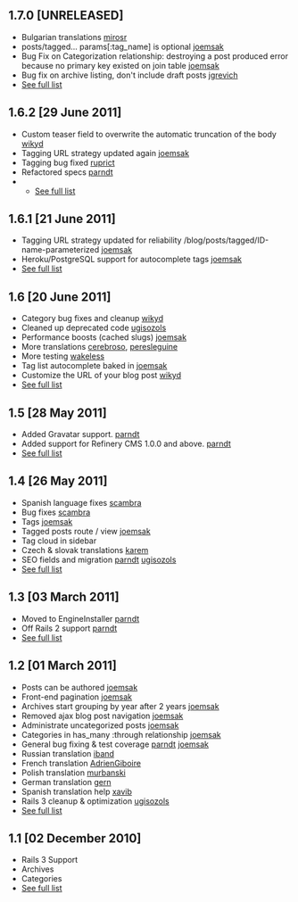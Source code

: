 ## 1.7.0 [UNRELEASED]
* Bulgarian translations [mirosr](https://github.com/mirosr)
* posts/tagged... params[:tag_name] is optional [joemsak](https://github.com/joemsak)
* Bug Fix on Categorization relationship: destroying a post produced error because no primary key existed on join table [joemsak](https://github.com/joemsak)
* Bug fix on archive listing, don't include draft posts [jgrevich](https://github.com/jgrevich)
* [See full list](https://github.com/resolve/refinerycms-blog/compare/1.6.2...1.7.0)

## 1.6.2 [29 June 2011]
* Custom teaser field to overwrite the automatic truncation of the body [wikyd](https://github.com/wikyd)
* Tagging URL strategy updated again [joemsak](https://github.com/joemsak)
* Tagging bug fixed [ruprict](https://github.com/ruprict)
* Refactored specs [parndt](https://github.com/parndt)
* * [See full list](https://github.com/resolve/refinerycms-blog/compare/1.6.1...1.6.2)


## 1.6.1 [21 June 2011]
* Tagging URL strategy updated for reliability /blog/posts/tagged/ID-name-parameterized [joemsak](https://github.com/joemsak)
* Heroku/PostgreSQL support for autocomplete tags [joemsak](https://github.com/joemsak)
* [See full list](https://github.com/resolve/refinerycms-blog/compare/1.6...1.6.1)


## 1.6 [20 June 2011]
* Category bug fixes and cleanup [wikyd](https://github.com/wikyd)
* Cleaned up deprecated code [ugisozols](https://github.com/ugisozols)
* Performance boosts (cached slugs) [joemsak](https://github.com/joemsak)
* More translations [cerebroso](https://github.com/cerebroso), [peresleguine](https://github.com/peresleguine)
* More testing [wakeless](https://github.com/wakeless)
* Tag list autocomplete baked in [joemsak](https://github.com/joemsak)
* Customize the URL of your blog post [wikyd](https://github.com/wikyd)
* [See full list](https://github.com/resolve/refinerycms-blog/compare/1.5...1.6)


## 1.5 [28 May 2011]

* Added Gravatar support. [parndt](https://github.com/parndt)
* Added support for Refinery CMS 1.0.0 and above. [parndt](https://github.com/parndt)
* [See full list](https://github.com/resolve/refinerycms-blog/compare/1.4...1.5)

## 1.4 [26 May 2011]

* Spanish language fixes [scambra](https://github.com/scambra)
* Bug fixes [scambra](https://github.com/scambra)
* Tags [joemsak](https://github.com/joemsak)
* Tagged posts route / view [joemsak](https://github.com/joemsak)
* Tag cloud in sidebar
* Czech & slovak translations [karem](https://github.com/keram)
* SEO fields and migration [parndt](https://github.com/parndt) [ugisozols](https://github.com/ugisozols)
* [See full list](https://github.com/resolve/refinerycms-blog/compare/1.3...1.4)

## 1.3 [03 March 2011]

* Moved to EngineInstaller [parndt](https://github.com/parndt)
* Off Rails 2 support [parndt](https://github.com/parndt)
* [See full list](https://github.com/resolve/refinerycms-blog/compare/1.2...1.3)

## 1.2 [01 March 2011]

* Posts can be authored [joemsak](https://github.com/joemsak)
* Front-end pagination [joemsak](https://github.com/joemsak)
* Archives start grouping by year after 2 years [joemsak](https://github.com/joemsak)
* Removed ajax blog post navigation [joemsak](https://github.com/joemsak)
* Administrate uncategorized posts [joemsak](https://github.com/joemsak)
* Categories in has_many :through relationship [joemsak](https://github.com/joemsak)
* General bug fixing & test coverage [parndt](https://github.com/parndt) [joemsak](https://github.com/joemsak)
* Russian translation [iband](https://github.com/iband)
* French translation [AdrienGiboire](https://github.com/AdrienGiboire)
* Polish translation [murbanski](https://github.com/murbanski)
* German translation [gern](https://github.com/gern)
* Spanish translation help [xavib](https://github.com/xavib)
* Rails 3 cleanup & optimization [ugisozols](https://github.com/ugisozols)
* [See full list](https://github.com/resolve/refinerycms-blog/compare/1.1...1.2)


## 1.1 [02 December 2010]

* Rails 3 Support
* Archives
* Categories
* [See full list](https://github.com/resolve/refinerycms-blog/compare/1.0...1.1)
